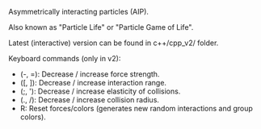 Asymmetrically interacting particles (AIP).

Also known as "Particle Life" or "Particle Game of Life".

Latest (interactive) version can be found in c++/cpp_v2/ folder.

Keyboard commands (only in v2):

- (-, =): Decrease / increase force strength.
- ([, ]): Decrease / increase interaction range.
- (;, '): Decrease / increase elasticity of collisions.
- (., /): Decrease / increase collision radius.
- R: Reset forces/colors (generates new random interactions and group colors). 


